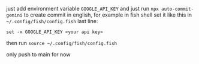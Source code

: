 just add environment variable `GOOGLE_API_KEY` and just run `npx auto-commit-gemini` to create commit in english, for example in fish shell set it like this in `~/.config/fish/config.fish` last line:

```
set -x GOOGLE_API_KEY <your api key>
```

then run `source ~/.config/fish/config.fish`

only push to main for now